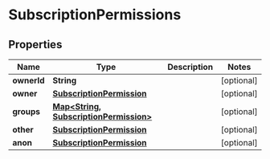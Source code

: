 

# SubscriptionPermissions


## Properties

Name | Type | Description | Notes
------------ | ------------- | ------------- | -------------
**ownerId** | **String** |  |  [optional]
**owner** | [**SubscriptionPermission**](SubscriptionPermission.md) |  |  [optional]
**groups** | [**Map&lt;String, SubscriptionPermission&gt;**](SubscriptionPermission.md) |  |  [optional]
**other** | [**SubscriptionPermission**](SubscriptionPermission.md) |  |  [optional]
**anon** | [**SubscriptionPermission**](SubscriptionPermission.md) |  |  [optional]



